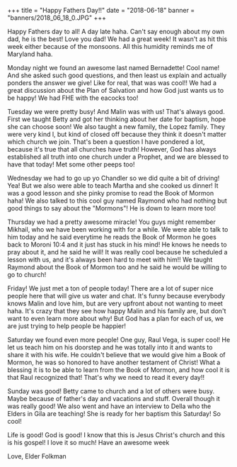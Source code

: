 +++
title = "Happy Fathers Day!!"
date = "2018-06-18"
banner = "banners/2018_06_18_0.JPG"
+++

Happy Fathers day to all! A day late haha. Can't say enough about my own dad, he is the best! Love you dad! We had a great week! It wasn't as hit this week either because of the monsoons. All this humidity reminds me of Maryland haha.

Monday night we found an awesome last named Bernadette! Cool name! And she asked such good questions, and then least us explain and actually ponders the answer we give! Like for real, that was was cool!! We had a great discussion about the Plan of Salvation and how God just wants us to be happy! We had FHE with the eacocks too!

Tuesday we were pretty busy! And Malin was with us! That's always good. First we taught Betty and got her thinking about her date for baptism, hope she can choose soon! We also taught a new family, the Lopez family. They were very kind l, but kind of closed off because they think it doesn't matter which church we join. That's been a question I have pondered a lot, because it's true that all churches have truth! However, God has always established all truth into one church under a Prophet, and we are blessed to have that today! Met some other peeps too!

Wednesday we had to go up yo Chandler so we did quite a bit of driving! Yea! But we also were able to teach Martha and she cooked us dinner! It was a good lesson and she pinky promise to read the Book of Mormon haha! We also talked to this cool guy named Raymond who had nothing but good things to say about the "Mormons"! He is down to learn more too!

Thursday we had a pretty awesome miracle! You guys might remember Mikhail, who we have been working with for a while. We were able to talk to him today and he said everytime he reads the Book of Mormon he goes back to Moroni 10:4 and it just has stuck in his mind! He knows he needs to pray about it, and he said he will! It was really cool because he scheduled a lesson with us, and it's always been hard to meet with him!! We taught Raymond about the Book of Mormon too and he said he would be willing to go to church!

Friday! We just met a ton of people today! There are a lot of super nice people here that will give us water and chat. It's funny because everybody knows Malin and love him, but are very upfront about not wanting to meet haha. It's crazy that they see how happy Malin and his family are, but don't want to even learn more about why! But God has a plan for each of us, we are just trying to help people be happier!

Saturday we found even more people! One guy, Raul Vega, is super cool! He let us teach him on his doorstep and he was totally into it and wants to share it with his wife. He couldn't believe that we would give him a Book of Mormon, he was so honored to have another testament of Christ! What a blessing it is to be able to learn from the Book of Mormon, and how cool it is that Raul recognized that! That's why we need to read it every day!!

Sunday was good! Betty came to church and a lot of others were busy. Maybe because of father's day and vacations and stuff. Overall though it was really good! We also went and have an interview to Della who the Elders in Gila are teaching! She is ready for her baptism this Saturday! So cool!

Life is good! God is good! I know that this is Jesus Christ's church and this is his gospel! I love it so much! Have an awesome week

Love,
Elder Folkman
